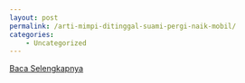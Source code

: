```yaml
---
layout: post
permalink: /arti-mimpi-ditinggal-suami-pergi-naik-mobil/
categories:
    - Uncategorized
---
```


[Baca Selengkapnya](/06)